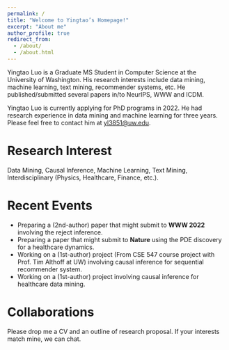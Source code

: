```yaml
---
permalink: /
title: "Welcome to Yingtao’s Homepage!"
excerpt: "About me"
author_profile: true
redirect_from: 
  - /about/
  - /about.html
---
```


Yingtao Luo is a Graduate MS Student in Computer Science at the University of Washington. His research interests include data mining, machine learning, text mining, recommender systems, etc. He published/submitted several papers in/to NeurIPS, WWW and ICDM.  

Yingtao Luo is currently applying for PhD programs in 2022. He had research experience in data mining and machine learning for three years. Please feel free to contact him at yl3851@uw.edu.

Research Interest
======
Data Mining, Causal Inference, Machine Learning, Text Mining, Interdisciplinary (Physics, Healthcare, Finance, etc.).

Recent Events
======
- Preparing a (2nd-author) paper that might submit to __WWW 2022__ involving the reject inference.
- Preparing a paper that might submit to __Nature__ using the PDE discovery for a healthcare dynamics.
- Working on a (1st-author) project (From CSE 547 course project with Prof. Tim Althoff at UW) involving causal inference for sequential recommender system.
- Working on a (1st-author) project involving causal inference for healthcare data mining.

Collaborations
======
Please drop me a CV and an outline of research proposal. If your interests match mine, we can chat.
